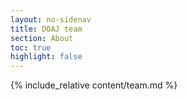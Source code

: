 ```yaml
---
layout: no-sidenav
title: DOAJ team
section: About
toc: true
highlight: false
---
```


{% include_relative content/team.md %}
